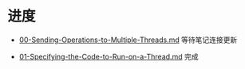 # 进度

- [00-Sending-Operations-to-Multiple-Threads.md](00-Sending-Operations-to-Multiple-Threads.md) 等待笔记连接更新

- [01-Specifying-the-Code-to-Run-on-a-Thread.md](01-Specifying-the-Code-to-Run-on-a-Thread.md) 完成

